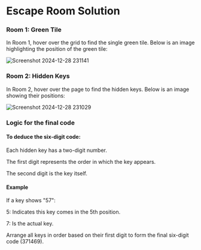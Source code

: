 # Escape Room Solution

### Room 1: Green Tile

In Room 1, hover over the grid to find the single green tile. Below is an image highlighting the position of the green tile:

![Screenshot 2024-12-28 231141](https://github.com/user-attachments/assets/b8a58619-e9b7-4249-9f2e-1f33567d4c8b)



### Room 2: Hidden Keys

In Room 2, hover over the page to find the hidden keys. Below is an image showing their positions:

![Screenshot 2024-12-28 231029](https://github.com/user-attachments/assets/2e3308d3-5d4e-42f8-aeba-886ea9ba382f)


<h3>Logic for the final code</h3>

#### To deduce the six-digit code:

Each hidden key has a two-digit number.

The first digit represents the order in which the key appears.

The second digit is the key itself.

#### Example

If a key shows "57":

5: Indicates this key comes in the 5th position.

7: Is the actual key.

Arrange all keys in order based on their first digit to form the final six-digit code (371469).
